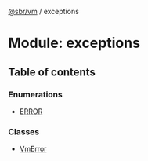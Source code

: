 [@sbr/vm](../README.md) / exceptions

# Module: exceptions

## Table of contents

### Enumerations

- [ERROR](../enums/exceptions.error.md)

### Classes

- [VmError](../classes/exceptions.vmerror.md)

